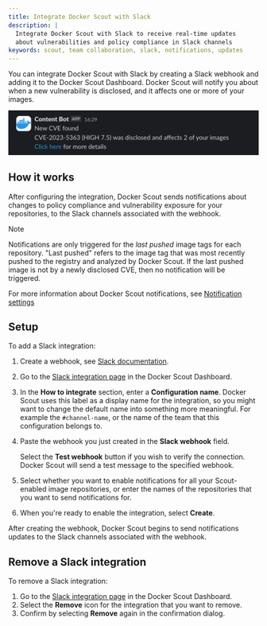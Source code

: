 ```yaml
---
title: Integrate Docker Scout with Slack
description: |
  Integrate Docker Scout with Slack to receive real-time updates
  about vulnerabilities and policy compliance in Slack channels
keywords: scout, team collaboration, slack, notifications, updates
---
```


You can integrate Docker Scout with Slack by creating a Slack webhook and
adding it to the Docker Scout Dashboard. Docker Scout will notify you about
when a new vulnerability is disclosed, and it affects one or more of your
images.

![Slack notification from Docker Scout](../../images/scout-slack-notification.png?border=true "Example Slack notification from Docker Scout")

## How it works

After configuring the integration, Docker Scout sends notifications about
changes to policy compliance and vulnerability exposure for your repositories,
to the Slack channels associated with the webhook.

> [!NOTE]
>
> Notifications are only triggered for the *last pushed* image tags for each
> repository. "Last pushed" refers to the image tag that was most recently
> pushed to the registry and analyzed by Docker Scout. If the last pushed image
> is not by a newly disclosed CVE, then no notification will be triggered.

For more information about Docker Scout notifications,
see [Notification settings](/manuals/scout/explore/dashboard.md#notification-settings)

## Setup

To add a Slack integration:

1. Create a webhook, see [Slack documentation](https://api.slack.com/messaging/webhooks).
2. Go to the [Slack integration page](https://scout.docker.com/settings/integrations/slack/) in the Docker Scout Dashboard.
3. In the **How to integrate** section, enter a **Configuration name**.
   Docker Scout uses this label as a display name for the integration,
   so you might want to change the default name into something more meaningful.
   For example the `#channel-name`, or the name of the team that this configuration belongs to.
4. Paste the webhook you just created in the **Slack webhook** field.

   Select the **Test webhook** button if you wish to verify the connection.
   Docker Scout will send a test message to the specified webhook.

5. Select whether you want to enable notifications for all your Scout-enabled image repositories,
   or enter the names of the repositories that you want to send notifications for.
6. When you're ready to enable the integration, select **Create**.

After creating the webhook, Docker Scout begins to send notifications updates
to the Slack channels associated with the webhook.

## Remove a Slack integration

To remove a Slack integration:

1. Go to the [Slack integration page](https://scout.docker.com/settings/integrations/slack/) in the Docker Scout Dashboard.
2. Select the **Remove** icon for the integration that you want to remove.
3. Confirm by selecting **Remove** again in the confirmation dialog.
